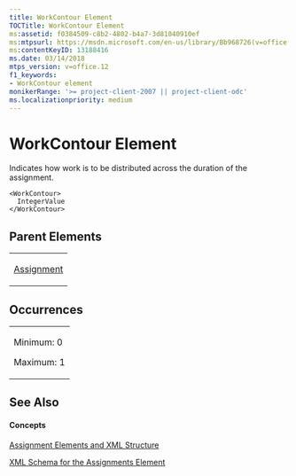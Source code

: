 ```yaml
---
title: WorkContour Element
TOCTitle: WorkContour Element
ms:assetid: f0384509-c8b2-4802-b4a7-3d81040910ef
ms:mtpsurl: https://msdn.microsoft.com/en-us/library/Bb968726(v=office.12)
ms:contentKeyID: 13188416
ms.date: 03/14/2018
mtps_version: v=office.12
f1_keywords:
- WorkContour element
monikerRange: '>= project-client-2007 || project-client-odc'
ms.localizationpriority: medium
---
```


# WorkContour Element




Indicates how work is to be distributed across the duration of the assignment.

    <WorkContour>
      IntegerValue
    </WorkContour>

## Parent Elements

<table>
<colgroup>
<col style="width: 100%" />
</colgroup>
<tbody>
<tr class="odd">
<td><p><a href="assignment-element.md">Assignment</a></p></td>
</tr>
</tbody>
</table>

## Occurrences

<table>
<colgroup>
<col style="width: 100%" />
</colgroup>
<tbody>
<tr class="odd">
<td><p>Minimum: 0</p>
<p>Maximum: 1</p></td>
</tr>
</tbody>
</table>

## See Also

#### Concepts

[Assignment Elements and XML Structure](assignment-elements-and-xml-structure.md)

[XML Schema for the Assignments Element](xml-schema-for-the-assignments-element.md)

